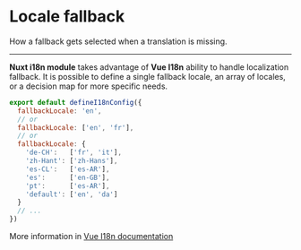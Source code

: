 # Locale fallback

How a fallback gets selected when a translation is missing.

---

**Nuxt i18n module** takes advantage of **Vue I18n** ability to handle localization fallback. It is possible to define a single fallback locale, an array of locales,
or a decision map for more specific needs.

```js [i18n.config.ts]
export default defineI18nConfig({
  fallbackLocale: 'en',
  // or
  fallbackLocale: ['en', 'fr'],
  // or
  fallbackLocale: {
    'de-CH':   ['fr', 'it'],
    'zh-Hant': ['zh-Hans'],
    'es-CL':   ['es-AR'],
    'es':      ['en-GB'],
    'pt':      ['es-AR'],
    'default': ['en', 'da']
  }
  // ...
})
```

More information in [Vue I18n documentation](https://vue-i18n.intlify.dev/guide/essentials/fallback.html)
